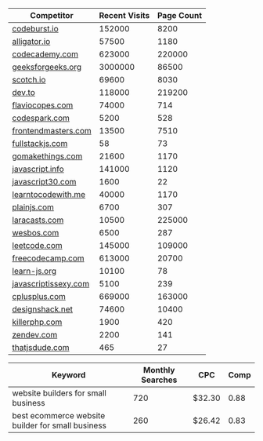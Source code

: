 | Competitor                         | Recent Visits | Page Count |
| ---------------------------------- | ------------- | -----------|
| <a target="_blank" href="https://codeburst.io">codeburst.io</a>|152000|8200| 
| <a target="_blank" href="https://alligator.io">alligator.io</a>|57500|1180| 
| <a target="_blank" href="https://codecademy.com">codecademy.com</a>|623000|220000|
| <a target="_blank" href="https://geeksforgeeks.org">geeksforgeeks.org</a>|3000000|86500| 
| <a target="_blank" href="https://scotch.io">scotch.io</a>|69600|8030| 
| <a target="_blank" href="https://dev.to">dev.to</a>|118000|219200| 
| <a target="_blank" href="https://flaviocopes.com">flaviocopes.com</a>|74000|714| 
| <a target="_blank" href="https://codespark.com">codespark.com</a>|5200|528| 
| <a target="_blank" href="https://frontendmasters.com">frontendmasters.com</a>|13500|7510| 
| <a target="_blank" href="https://fullstackjs.com">fullstackjs.com</a>|58|73| 
| <a target="_blank" href="https://gomakethings.com">gomakethings.com</a>|21600|1170| 
| <a target="_blank" href="https://javascript.info">javascript.info</a>|141000|1120| 
| <a target="_blank" href="https://javascript30.com">javascript30.com</a>|1600|22| 
| <a target="_blank" href="https://learntocodewith.me">learntocodewith.me</a>|40000|1170| 
| <a target="_blank" href="https://plainjs.com">plainjs.com</a>|6700|307| 
| <a target="_blank" href="https://laracasts.com">laracasts.com</a>|10500|225000| 
| <a target="_blank" href="https://wesbos.com">wesbos.com</a>|6500|287| 
| <a target="_blank" href="https://leetcode.com">leetcode.com</a>|145000|109000| 
| <a target="_blank" href="https://freecodecamp.com">freecodecamp.com</a>|613000|20700| 
| <a target="_blank" href="https://learn-js.org">learn-js.org</a>|10100|78| 
| <a target="_blank" href="https://javascriptissexy.com">javascriptissexy.com</a>|5100|239| 
| <a target="_blank" href="https://cplusplus.com">cplusplus.com</a>|669000|163000| 
| <a target="_blank" href="https://designshack.net">designshack.net</a>|74600|10400| 
| <a target="_blank" href="https://killerphp.com">killerphp.com</a>|1900|420| 
| <a target="_blank" href="https://zendev.com">zendev.com</a>|2200|141| 
| <a target="_blank" href="https://thatjsdude.com">thatjsdude.com</a>|465|27| 



| Keyword                                                                  | Monthly Searches | CPC | Comp |
|--------------------------------------------------------------------------|------------------|-----| -----|
| website builders for small business                                      | 720 | $32.30 | 0.88  |
| best ecommerce website builder for small business                        | 260 | $26.42 | 0.83 |
